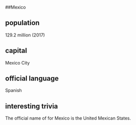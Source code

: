 ##Mexico
## population
129.2 million (2017)

## capital
Mexico City
 
## official language
Spanish

## interesting trivia
The official name of for Mexico is the United Mexican States.

